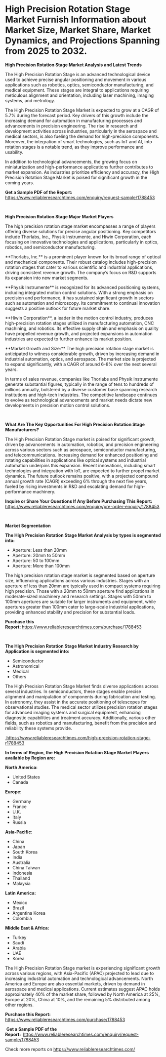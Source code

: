 <p><h1>High Precision Rotation Stage Market Furnish Information about Market Size, Market Share, Market Dynamics, and Projections Spanning from 2025 to 2032.</h1></p><p><strong>High Precision Rotation Stage Market Analysis and Latest Trends</strong></p>
<p><p>The High Precision Rotation Stage is an advanced technological device used to achieve precise angular positioning and movement in various applications such as robotics, optics, semiconductor manufacturing, and medical equipment. These stages are integral to applications requiring meticulous alignment and orientation, including laser machining, imaging systems, and metrology.</p><p>The High Precision Rotation Stage Market is expected to grow at a CAGR of 5.7% during the forecast period. Key drivers of this growth include the increasing demand for automation in manufacturing processes and advancements in precision engineering. The rise in research and development activities across industries, particularly in the aerospace and medical sectors, is also fueling the demand for high-precision components. Moreover, the integration of smart technologies, such as IoT and AI, into rotation stages is a notable trend, as they improve performance and usability.</p><p>In addition to technological advancements, the growing focus on miniaturization and high-performance applications further contributes to market expansion. As industries prioritize efficiency and accuracy, the High Precision Rotation Stage Market is poised for significant growth in the coming years.</p></p>
<p><strong>Get a Sample PDF of the Report:&nbsp;</strong> <a href="https://www.reliableresearchtimes.com/enquiry/request-sample/1788453?utm_campaign=2779&utm_medium=2&utm_source=Github&utm_content=ia&utm_term=11042025&utm_id=high-precision-rotation-stage">https://www.reliableresearchtimes.com/enquiry/request-sample/1788453</a></p>
<p>&nbsp;</p>
<p><strong>High Precision Rotation Stage Major Market Players</strong></p>
<p><p>The high precision rotation stage market encompasses a range of players offering diverse solutions for precise angular positioning. Key competitors include Thorlabs, Inc., Physik Instrumente, and Hiwin Corporation, each focusing on innovative technologies and applications, particularly in optics, robotics, and semiconductor manufacturing.</p><p>**Thorlabs, Inc.** is a prominent player known for its broad range of optical and mechanical components. Their robust catalog includes high-precision rotation stages that cater to various scientific and industrial applications, driving consistent revenue growth. The company’s focus on R&D supports its expansion into new market segments.</p><p>**Physik Instrumente** is recognized for its advanced positioning systems, including integrated motion control solutions. With a strong emphasis on precision and performance, it has sustained significant growth in sectors such as automation and microscopy. Its commitment to continual innovation suggests a positive outlook for future market share.</p><p>**Hiwin Corporation**, a leader in the motion control industry, produces high-precision rotation stages utilized in manufacturing automation, CNC machining, and robotics. Its effective supply chain and emphasis on quality have propelled revenue growth, and projected expansions in automation industries are expected to further enhance its market position.</p><p>**Market Growth and Size:** The high precision rotation stage market is anticipated to witness considerable growth, driven by increasing demand in industrial automation, optics, and aerospace. The market size is projected to expand significantly, with a CAGR of around 6-8% over the next several years.</p><p>In terms of sales revenue, companies like Thorlabs and Physik Instrumente generate substantial figures, typically in the range of tens to hundreds of millions annually, bolstered by a diverse customer base spanning research institutions and high-tech industries. The competitive landscape continues to evolve as technological advancements and market needs dictate new developments in precision motion control solutions.</p></p>
<p>&nbsp;</p>
<p><strong>What Are The Key Opportunities For High Precision Rotation Stage Manufacturers?</strong></p>
<p><p>The High Precision Rotation Stage market is poised for significant growth, driven by advancements in automation, robotics, and precision engineering across various sectors such as aerospace, semiconductor manufacturing, and telecommunications. Increasing demand for enhanced positioning and rotating capabilities in applications like optical systems and industrial automation underpins this expansion. Recent innovations, including smart technologies and integration with IoT, are expected to further propel market dynamics. The future outlook remains positive, with a projected compound annual growth rate (CAGR) exceeding 6% through the next five years, fueled by rising investments in R&D and escalating demand for high-performance machinery.</p></p>
<p><strong>Inquire or Share Your Questions If Any Before Purchasing This Report:</strong> <a href="https://www.reliableresearchtimes.com/enquiry/pre-order-enquiry/1788453?utm_campaign=2779&utm_medium=2&utm_source=Github&utm_content=ia&utm_term=11042025&utm_id=high-precision-rotation-stage">https://www.reliableresearchtimes.com/enquiry/pre-order-enquiry/1788453</a></p>
<p>&nbsp;</p>
<p><strong>Market Segmentation</strong></p>
<p><strong>The High Precision Rotation Stage Market Analysis by types is segmented into:</strong></p>
<p><ul><li>Aperture: Less than 20mm</li><li>Aperture: 20mm to 50mm</li><li>Aperture: 50 to 100mm</li><li>Aperture: More than 100mm</li></ul></p>
<p><p>The high precision rotation stage market is segmented based on aperture size, influencing applications across various industries. Stages with an aperture of less than 20mm are typically used in compact systems requiring high precision. Those with a 20mm to 50mm aperture find applications in moderate-sized machinery and research settings. Stages with 50mm to 100mm apertures are suitable for larger instruments and equipment, while apertures greater than 100mm cater to large-scale industrial applications, providing enhanced stability and precision for substantial loads.</p></p>
<p><strong>Purchase this Report:&nbsp;</strong><a href="https://www.reliableresearchtimes.com/purchase/1788453?utm_campaign=2779&utm_medium=2&utm_source=Github&utm_content=ia&utm_term=11042025&utm_id=high-precision-rotation-stage">https://www.reliableresearchtimes.com/purchase/1788453</a></p>
<p>&nbsp;</p>
<p><strong>The High Precision Rotation Stage Market Industry Research by Application is segmented into:</strong></p>
<p><ul><li>Semiconductor</li><li>Astronomical</li><li>Medical</li><li>Others</li></ul></p>
<p><p>The High Precision Rotation Stage Market finds diverse applications across several industries. In semiconductors, these stages enable precise alignment and manipulation of components during fabrication and testing. In astronomy, they assist in the accurate positioning of telescopes for observational studies. The medical sector utilizes precision rotation stages for advanced imaging systems and surgical equipment, enhancing diagnostic capabilities and treatment accuracy. Additionally, various other fields, such as robotics and manufacturing, benefit from the precision and reliability these systems provide.</p></p>
<p><a href="https://www.reliableresearchtimes.com/high-precision-rotation-stage-r1788453?utm_campaign=2779&utm_medium=2&utm_source=Github&utm_content=ia&utm_term=11042025&utm_id=high-precision-rotation-stage">&nbsp;https://www.reliableresearchtimes.com/high-precision-rotation-stage-r1788453</a></p>
<p><strong>In terms of Region, the High Precision Rotation Stage Market Players available by Region are:</strong></p>
<p>
    <p> <strong> North America: </strong>
        <ul>
            <li>United States</li>
            <li>Canada</li>
        </ul>
        </p> 
    <p> <strong> Europe: </strong>
        <ul>
            <li>Germany</li>
            <li>France</li>
            <li>U.K.</li>
            <li>Italy</li>
            <li>Russia</li>
        </ul>
        </p> 
    <p> <strong> Asia-Pacific: </strong>
        <ul>
            <li>China</li>
            <li>Japan</li>
            <li>South Korea</li>
            <li>India</li>
            <li>Australia</li>
            <li>China Taiwan</li>
            <li>Indonesia</li>
            <li>Thailand</li>
            <li>Malaysia</li>
        </ul>
        </p> 
    <p> <strong> Latin America: </strong>
        <ul>
            <li>Mexico</li>
            <li>Brazil</li>
            <li>Argentina Korea</li>
            <li>Colombia</li>
        </ul>
        </p> 
    <p> <strong> Middle East & Africa: </strong>
        <ul>
            <li>Turkey</li>
            <li>Saudi</li>
            <li>Arabia</li>
            <li>UAE</li>
            <li>Korea</li>
        </ul>
    </p>
    </p>
<p><p>The High Precision Rotation Stage market is experiencing significant growth across various regions, with Asia-Pacific (APAC) projected to lead due to increasing industrial automation and technological advancements. North America and Europe are also essential markets, driven by demand in aerospace and medical applications. Current estimates suggest APAC holds approximately 40% of the market share, followed by North America at 25%, Europe at 20%, China at 10%, and the remaining 5% distributed among other regions.</p></p>
<p><strong>Purchase this Report: </strong><a href="https://www.reliableresearchtimes.com/purchase/1788453?utm_campaign=2779&utm_medium=2&utm_source=Github&utm_content=ia&utm_term=11042025&utm_id=high-precision-rotation-stage">https://www.reliableresearchtimes.com/purchase/1788453</a></p>
<p>&nbsp;<strong>Get a Sample PDF of the Report:&nbsp;&nbsp;</strong><a href="https://www.reliableresearchtimes.com/enquiry/request-sample/1788453?utm_campaign=2779&utm_medium=2&utm_source=Github&utm_content=ia&utm_term=11042025&utm_id=high-precision-rotation-stage">https://www.reliableresearchtimes.com/enquiry/request-sample/1788453</a></p>
<p><strong></strong></p>
<p>Check more reports on <a href="https://www.reliableresearchtimes.com/?utm_campaign=2779&utm_medium=2&utm_source=Github&utm_content=ia&utm_term=11042025&utm_id=high-precision-rotation-stage">https://www.reliableresearchtimes.com/</a></p>